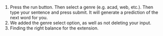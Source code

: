 1. Press the run button. Then select a genre (e.g. acad, web, etc.). Then type your sentence and press submit. It will generate a prediction of the next word for you.
2. We added the genre select option, as well as not deleting your input.
3. Finding the right balance for the extension.